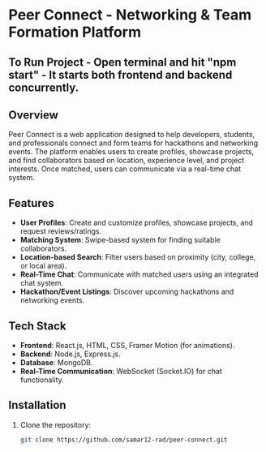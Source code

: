 # Peer Connect - Networking & Team Formation Platform

## To Run Project - Open terminal and hit "npm start" - It starts both frontend and backend concurrently.

## Overview
Peer Connect is a web application designed to help developers, students, and professionals connect and form teams for hackathons and networking events. The platform enables users to create profiles, showcase projects, and find collaborators based on location, experience level, and project interests. Once matched, users can communicate via a real-time chat system.

## Features
- **User Profiles**: Create and customize profiles, showcase projects, and request reviews/ratings.
- **Matching System**: Swipe-based system for finding suitable collaborators.
- **Location-based Search**: Filter users based on proximity (city, college, or local area).
- **Real-Time Chat**: Communicate with matched users using an integrated chat system.
- **Hackathon/Event Listings**: Discover upcoming hackathons and networking events.

## Tech Stack
- **Frontend**: React.js, HTML, CSS, Framer Motion (for animations).
- **Backend**: Node.js, Express.js.
- **Database**: MongoDB.
- **Real-Time Communication**: WebSocket (Socket.IO) for chat functionality.

## Installation

1. Clone the repository:
   ```bash
   git clone https://github.com/samar12-rad/peer-connect.git
